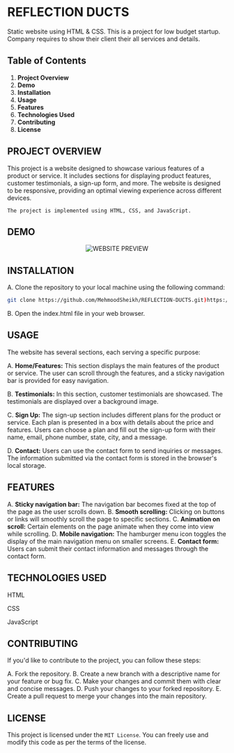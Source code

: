 # REFLECTION DUCTS
Static website using HTML & CSS.
This is a project for low budget startup.
Company requires to show their client their all services and details.

## Table of Contents
1. **Project Overview**
2. **Demo**
3. **Installation**
4. **Usage**
5. **Features**
6. **Technologies Used**
7. **Contributing**
8. **License**


## PROJECT OVERVIEW
This project is a website designed to showcase various features of a product or service. It includes sections for displaying product features, customer testimonials, a sign-up form, and more. The website is designed to be responsive, providing an optimal viewing experience across different devices.

`The project is implemented using HTML, CSS, and JavaScript.`

## DEMO

<p align="center">
  <img src="https://github.com/MehmoodSheikh/REFLECTION-DUCTS/blob/main/WEBSITE%20PREVIEW.gif" alt="WEBSITE PREVIEW ">
</p>

## INSTALLATION

A. Clone the repository to your local machine using the following command:

  ```bash
  git clone https://github.com/MehmoodSheikh/REFLECTION-DUCTS.git)https://github.com/MehmoodSheikh/REFLECTION-DUCTS.git
  ```

B. Open the index.html file in your web browser.

## USAGE

The website has several sections, each serving a specific purpose:

A. **Home/Features:** This section displays the main features of the product or service. The user can scroll through the features, and a sticky navigation bar is provided for easy navigation.

B. **Testimonials:** In this section, customer testimonials are showcased. The testimonials are displayed over a background image.

C. **Sign Up:** The sign-up section includes different plans for the product or service. Each plan is presented in a box with details about the price and features. Users can choose a plan and fill out the sign-up form with their name, email, phone number, state, city, and a message.

D. **Contact:** Users can use the contact form to send inquiries or messages. The information submitted via the contact form is stored in the browser's local storage.

## FEATURES

A. **Sticky navigation bar:** The navigation bar becomes fixed at the top of the page as the user scrolls down.
B. **Smooth scrolling:** Clicking on buttons or links will smoothly scroll the page to specific sections.
C. **Animation on scroll:** Certain elements on the page animate when they come into view while scrolling.
D. **Mobile navigation:** The hamburger menu icon toggles the display of the main navigation menu on smaller screens.
E. **Contact form:** Users can submit their contact information and messages through the contact form.

## TECHNOLOGIES USED

HTML

CSS

JavaScript

## CONTRIBUTING

If you'd like to contribute to the project, you can follow these steps:

A. Fork the repository.
B. Create a new branch with a descriptive name for your feature or bug fix.
C. Make your changes and commit them with clear and concise messages.
D. Push your changes to your forked repository.
E. Create a pull request to merge your changes into the main repository.

## LICENSE
This project is licensed under the `MIT License`. You can freely use and modify this code as per the terms of the license.
